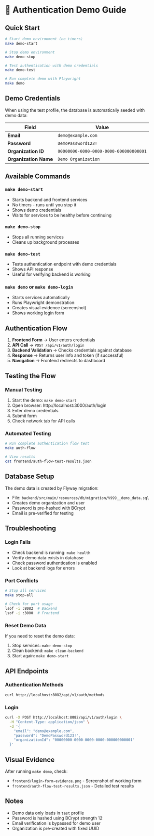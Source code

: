 # 🔐 Authentication Demo Guide

## Quick Start

```bash
# Start demo environment (no timers)
make demo-start

# Stop demo environment
make demo-stop

# Test authentication with demo credentials
make demo-test

# Run complete demo with Playwright
make demo
```

## Demo Credentials

When using the test profile, the database is automatically seeded with demo data:

| Field                 | Value                                  |
| --------------------- | -------------------------------------- |
| **Email**             | `demo@example.com`                     |
| **Password**          | `DemoPassword123!`                     |
| **Organization ID**   | `00000000-0000-0000-0000-000000000001` |
| **Organization Name** | `Demo Organization`                    |

## Available Commands

### `make demo-start`

- Starts backend and frontend services
- No timers - runs until you stop it
- Shows demo credentials
- Waits for services to be healthy before continuing

### `make demo-stop`

- Stops all running services
- Cleans up background processes

### `make demo-test`

- Tests authentication endpoint with demo credentials
- Shows API response
- Useful for verifying backend is working

### `make demo` or `make demo-login`

- Starts services automatically
- Runs Playwright demonstration
- Creates visual evidence (screenshot)
- Shows working login form

## Authentication Flow

1. **Frontend Form** → User enters credentials
2. **API Call** → `POST /api/v1/auth/login`
3. **Backend Validation** → Checks credentials against database
4. **Response** → Returns user info and token (if successful)
5. **Navigation** → Frontend redirects to dashboard

## Testing the Flow

### Manual Testing

1. Start the demo: `make demo-start`
2. Open browser: http://localhost:3000/auth/login
3. Enter demo credentials
4. Submit form
5. Check network tab for API calls

### Automated Testing

```bash
# Run complete authentication flow test
make auth-flow

# View results
cat frontend/auth-flow-test-results.json
```

## Database Setup

The demo data is created by Flyway migration:

- File: `backend/src/main/resources/db/migration/V999__demo_data.sql`
- Creates demo organization and user
- Password is pre-hashed with BCrypt
- Email is pre-verified for testing

## Troubleshooting

### Login Fails

- Check backend is running: `make health`
- Verify demo data exists in database
- Check password authentication is enabled
- Look at backend logs for errors

### Port Conflicts

```bash
# Stop all services
make stop-all

# Check for port usage
lsof -i :8082  # Backend
lsof -i :3000  # Frontend
```

### Reset Demo Data

If you need to reset the demo data:

1. Stop services: `make demo-stop`
2. Clean backend: `make clean-backend`
3. Start again: `make demo-start`

## API Endpoints

### Authentication Methods

```bash
curl http://localhost:8082/api/v1/auth/methods
```

### Login

```bash
curl -X POST http://localhost:8082/api/v1/auth/login \
  -H "Content-Type: application/json" \
  -d '{
    "email": "demo@example.com",
    "password": "DemoPassword123!",
    "organizationId": "00000000-0000-0000-0000-000000000001"
  }'
```

## Visual Evidence

After running `make demo`, check:

- `frontend/login-form-evidence.png` - Screenshot of working form
- `frontend/auth-flow-test-results.json` - Detailed test results

## Notes

- Demo data only loads in `test` profile
- Password is hashed using BCrypt strength 12
- Email verification is bypassed for demo user
- Organization is pre-created with fixed UUID
